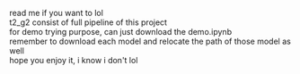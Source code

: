 read me if you want to lol
<br>
t2_g2 consist of full pipeline of this project
<br>
for demo trying purpose, can just download the demo.ipynb
<br>
remember to download each model and relocate the path of those model as well
<br>
hope you enjoy it, i know i don't lol
